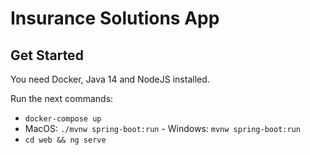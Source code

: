 # Insurance Solutions App

## Get Started
You need Docker, Java 14 and NodeJS installed.
 
Run the next commands:
 * `docker-compose up`
 * MacOS: `./mvnw spring-boot:run` - Windows: `mvnw spring-boot:run`
 * `cd web && ng serve`
